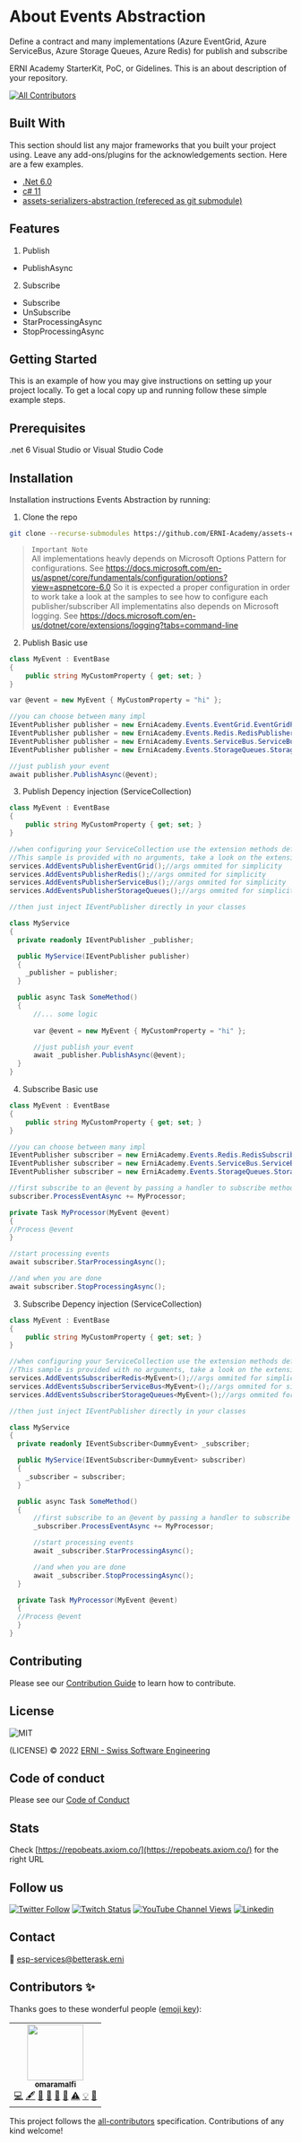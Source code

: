 # About Events Abstraction
 Define a contract and many implementations (Azure EventGrid, Azure ServiceBus, Azure Storage Queues, Azure Redis) for publish and subscribe

ERNI Academy StarterKit, PoC, or Gidelines. This is an about description of your repository.

<!-- ALL-CONTRIBUTORS-BADGE:START - Do not remove or modify this section -->
[![All Contributors](https://img.shields.io/badge/all_contributors-1-orange.svg?style=flat-square)](#contributors)
<!-- ALL-CONTRIBUTORS-BADGE:END -->

## Built With

This section should list any major frameworks that you built your project using. Leave any add-ons/plugins for the acknowledgements section. Here are a few examples.

- [.Net 6.0](https://docs.microsoft.com/en-us/dotnet/core/whats-new/dotnet-6)
- [c# 11](https://docs.microsoft.com/en-us/dotnet/csharp/whats-new/csharp-11)
- [assets-serializers-abstraction (refereced as git submodule)](https://github.com/ERNI-Academy/assets-serializers-abstraction)

## Features

1. Publish
- PublishAsync

2. Subscribe
- Subscribe
- UnSubscribe
- StarProcessingAsync
- StopProcessingAsync

## Getting Started

This is an example of how you may give instructions on setting up your project locally. To get a local copy up and running follow these simple example steps.

## Prerequisites

.net 6
Visual Studio or Visual Studio Code

## Installation

Installation instructions Events Abstraction by running:

1. Clone the repo

```sh
git clone --recurse-submodules https://github.com/ERNI-Academy/assets-events-abstraction.git
```

> `Important Note`  
> All implementations heavly depends on Microsoft Options Pattern for configurations. See https://docs.microsoft.com/en-us/aspnet/core/fundamentals/configuration/options?view=aspnetcore-6.0
> So it is expected a proper configuration in order to work take a look at the samples to see how to configure each publisher/subscriber
> All implementatins also depends on Microsoft logging. See https://docs.microsoft.com/en-us/dotnet/core/extensions/logging?tabs=command-line


2. Publish Basic use

```c#
class MyEvent : EventBase
{
	public string MyCustomProperty { get; set; }
}

var @event = new MyEvent { MyCustomProperty = "hi" };

//you can choose between many impl
IEventPublisher publisher = new ErniAcademy.Events.EventGrid.EventGridPublisher();//args ommited for simplicity
IEventPublisher publisher = new ErniAcademy.Events.Redis.RedisPublisher();//args ommited for simplicity
IEventPublisher publisher = new ErniAcademy.Events.ServiceBus.ServiceBusPublisher();//args ommited for simplicity
IEventPublisher publisher = new ErniAcademy.Events.StorageQueues.StorageQueuePublisher();//args ommited for simplicity

//just publish your event 
await publisher.PublishAsync(@event);
```

3. Publish Depency injection (ServiceCollection)

```c#
class MyEvent : EventBase
{
	public string MyCustomProperty { get; set; }
}

//when configuring your ServiceCollection use the extension methods defined in each library for easy of use. 
//This sample is provided with no arguments, take a look on the extensions to see the rest of the arguments, like IConfiguration, ISerializer etc.
services.AddEventsPublisherEventGrid();//args ommited for simplicity
services.AddEventsPublisherRedis();//args ommited for simplicity
services.AddEventsPublisherServiceBus();//args ommited for simplicity
services.AddEventsPublisherStorageQueues();//args ommited for simplicity

//then just inject IEventPublisher directly in your classes

class MyService
{
  private readonly IEventPublisher _publisher;

  public MyService(IEventPublisher publisher)
  {
    _publisher = publisher;
  }

  public async Task SomeMethod()
  {
      //... some logic
      
      var @event = new MyEvent { MyCustomProperty = "hi" };

      //just publish your event 
      await _publisher.PublishAsync(@event);
  }
}
```

4. Subscribe Basic use

```c#
class MyEvent : EventBase
{
	public string MyCustomProperty { get; set; }
}

//you can choose between many impl
IEventPublisher subscriber = new ErniAcademy.Events.Redis.RedisSubscriber();//args ommited for simplicity
IEventPublisher subscriber = new ErniAcademy.Events.ServiceBus.ServiceBusSubscriber();//args ommited for simplicity
IEventPublisher subscriber = new ErniAcademy.Events.StorageQueues.StorageQueueSubscriber();//args ommited for simplicity

//first subscribe to an @event by passing a handler to subscribe method
subscriber.ProcessEventAsync += MyProcessor;

private Task MyProcessor(MyEvent @event)
{
//Process @event
}

//start processing events 
await subscriber.StarProcessingAsync();

//and when you are done
await subscriber.StopProcessingAsync();

```

3. Subscribe Depency injection (ServiceCollection)

```c#
class MyEvent : EventBase
{
	public string MyCustomProperty { get; set; }
}

//when configuring your ServiceCollection use the extension methods defined in each library for easy of use. 
//This sample is provided with no arguments, take a look on the extensions to see the rest of the arguments, like IConfiguration, ISerializer etc.
services.AddEventsSubscriberRedis<MyEvent>();//args ommited for simplicity
services.AddEventsSubscriberServiceBus<MyEvent>();//args ommited for simplicity
services.AddEventsSubscriberStorageQueues<MyEvent>();//args ommited for simplicity

//then just inject IEventPublisher directly in your classes

class MyService
{
  private readonly IEventSubscriber<DummyEvent> _subscriber;

  public MyService(IEventSubscriber<DummyEvent> subscriber)
  {
    _subscriber = subscriber;
  }

  public async Task SomeMethod()
  {
      //first subscribe to an @event by passing a handler to subscribe method
      _subscriber.ProcessEventAsync += MyProcessor;

      //start processing events 
      await _subscriber.StarProcessingAsync();

      //and when you are done
      await _subscriber.StopProcessingAsync();
  }

  private Task MyProcessor(MyEvent @event)
  {
  //Process @event
  }
}
```

## Contributing

Please see our [Contribution Guide](CONTRIBUTING.md) to learn how to contribute.

## License

![MIT](https://img.shields.io/badge/License-MIT-blue.svg)

(LICENSE) © 2022 [ERNI - Swiss Software Engineering](https://www.betterask.erni)

## Code of conduct

Please see our [Code of Conduct](CODE_OF_CONDUCT.md)

## Stats

Check [https://repobeats.axiom.co/](https://repobeats.axiom.co/) for the right URL

## Follow us

[![Twitter Follow](https://img.shields.io/twitter/follow/ERNI?style=social)](https://www.twitter.com/ERNI)
[![Twitch Status](https://img.shields.io/twitch/status/erni_academy?label=Twitch%20Erni%20Academy&style=social)](https://www.twitch.tv/erni_academy)
[![YouTube Channel Views](https://img.shields.io/youtube/channel/views/UCkdDcxjml85-Ydn7Dc577WQ?label=Youtube%20Erni%20Academy&style=social)](https://www.youtube.com/channel/UCkdDcxjml85-Ydn7Dc577WQ)
[![Linkedin](https://img.shields.io/badge/linkedin-31k-green?style=social&logo=Linkedin)](https://www.linkedin.com/company/erni)

## Contact

📧 [esp-services@betterask.erni](mailto:esp-services@betterask.erni)

## Contributors ✨

Thanks goes to these wonderful people ([emoji key](https://allcontributors.org/docs/en/emoji-key)):

<!-- ALL-CONTRIBUTORS-LIST:START - Do not remove or modify this section -->
<!-- prettier-ignore-start -->
<!-- markdownlint-disable -->
<table>
  <tr>
    <td align="center"><a href="https://github.com/omaramalfi"><img src="https://avatars.githubusercontent.com/u/85349124?v=4?s=100" width="100px;" alt=""/><br /><sub><b>omaramalfi</b></sub></a><br /><a href="https://github.com/ERNI-Academy/assets-events-abstraction/commits?author=omaramalfi" title="Code">💻</a> <a href="#content-omaramalfi" title="Content">🖋</a> <a href="https://github.com/ERNI-Academy/assets-events-abstraction/commits?author=omaramalfi" title="Documentation">📖</a> <a href="#design-omaramalfi" title="Design">🎨</a> <a href="#ideas-omaramalfi" title="Ideas, Planning, & Feedback">🤔</a> <a href="#maintenance-omaramalfi" title="Maintenance">🚧</a> <a href="https://github.com/ERNI-Academy/assets-events-abstraction/commits?author=omaramalfi" title="Tests">⚠️</a> <a href="#example-omaramalfi" title="Examples">💡</a> <a href="https://github.com/ERNI-Academy/assets-events-abstraction/pulls?q=is%3Apr+reviewed-by%3Aomaramalfi" title="Reviewed Pull Requests">👀</a></td>
  </tr>
</table>

<!-- markdownlint-restore -->
<!-- prettier-ignore-end -->

<!-- ALL-CONTRIBUTORS-LIST:END -->
This project follows the [all-contributors](https://github.com/all-contributors/all-contributors) specification. Contributions of any kind welcome!
